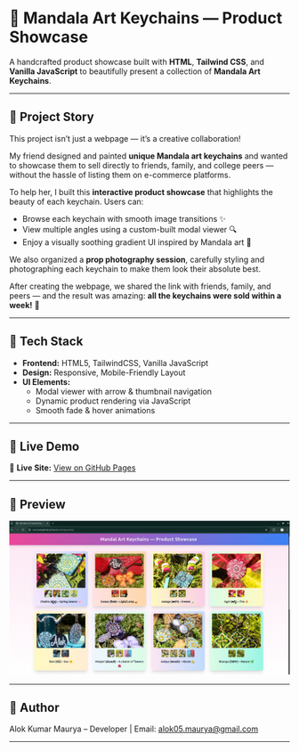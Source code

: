 # 🪷 Mandala Art Keychains — Product Showcase

A handcrafted product showcase built with **HTML**, **Tailwind CSS**, and **Vanilla JavaScript** to beautifully present a collection of **Mandala Art Keychains**.

---

## 🌸 Project Story

This project isn’t just a webpage — it’s a creative collaboration!  

My friend designed and painted **unique Mandala art keychains** and wanted to showcase them to sell directly to friends, family, and college peers — without the hassle of listing them on e-commerce platforms.  

To help her, I built this **interactive product showcase** that highlights the beauty of each keychain. Users can:  

- Browse each keychain with smooth image transitions ✨  
- View multiple angles using a custom-built modal viewer 🔍  
- Enjoy a visually soothing gradient UI inspired by Mandala art 🎨  

We also organized a **prop photography session**, carefully styling and photographing each keychain to make them look their absolute best.  

After creating the webpage, we shared the link with friends, family, and peers — and the result was amazing: **all the keychains were sold within a week!** 💫  

---

## 🧠 Tech Stack

- **Frontend:** HTML5, TailwindCSS, Vanilla JavaScript  
- **Design:** Responsive, Mobile-Friendly Layout  
- **UI Elements:**  
  - Modal viewer with arrow & thumbnail navigation  
  - Dynamic product rendering via JavaScript  
  - Smooth fade & hover animations  

---

## 🚀 Live Demo

🔗 **Live Site:** [View on GitHub Pages](https://nezchan0.github.io/Mandala-Art-Keychains/)

---

## 📸 Preview

![Live Page Preview](./LivePagePreview.png)

---

## 👤 Author

Alok Kumar Maurya – Developer | Email: [alok05.maurya@gmail.com](mailto:alok05.maurya@gmail.com)

---

